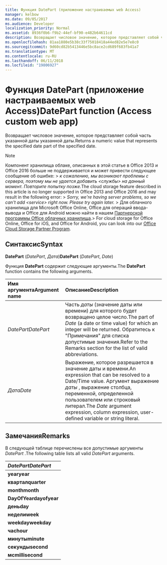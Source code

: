 ```yaml
---
title: Функция DatePart (приложение настраиваемых web Access)
manager: kelbow
ms.date: 09/05/2017
ms.audience: Developer
localization_priority: Normal
ms.assetid: 8936f0b6-f9b2-44ef-bf90-e482b64611cd
description: Возвращает числовое значение, которое представляет собой часть указанной даты указанной даты.
ms.openlocfilehash: 81aa1880e5b38c33f75018418a44ed82e5e7e8c0
ms.sourcegitcommit: 9d60cd82b5413446e5bc8ace2cd689f683fb41a7
ms.translationtype: MT
ms.contentlocale: ru-RU
ms.lasthandoff: 06/11/2018
ms.locfileid: "19806927"
---
```

# <a name="datepart-function-access-custom-web-app"></a><span data-ttu-id="e05d2-103">Функция DatePart (приложение настраиваемых web Access)</span><span class="sxs-lookup"><span data-stu-id="e05d2-103">DatePart function (Access custom web app)</span></span>

<span data-ttu-id="e05d2-104">Возвращает числовое значение, которое представляет собой часть указанной даты указанной даты.</span><span class="sxs-lookup"><span data-stu-id="e05d2-104">Returns a numeric value that represents the specified date part of the specified date.</span></span>
  
> [!NOTE]
> <span data-ttu-id="e05d2-105">Компонент хранилища облаке, описанных в этой статье в Office 2013 и Office 2016 больше не поддерживается и может привести следующее сообщение об ошибке: > *к сожалению, мы возникают проблемы с сервера, поэтому мы не удается добавить \<службы\> на данный момент. Повторите попытку позже.*</span><span class="sxs-lookup"><span data-stu-id="e05d2-105">The cloud storage feature described in this article is no longer supported in Office 2013 and Office 2016 and may result in the following error: >  *Sorry, we're having server problems, so we can't add \<service\> right now. Please try again later.*</span></span> <span data-ttu-id="e05d2-106">> Для облачного хранилища для Microsoft Office Online, Office для операций ввода-вывода и Office для Android можно найти в нашем [Партнерской программы Office облачных хранилища](https://dev.office.com/programs/officecloudstorage).</span><span class="sxs-lookup"><span data-stu-id="e05d2-106">> For cloud storage for Office Online, Office for iOS, and Office for Android, you can look into our [Office Cloud Storage Partner Program](https://dev.office.com/programs/officecloudstorage).</span></span> 
  
## <a name="syntax"></a><span data-ttu-id="e05d2-107">Синтаксис</span><span class="sxs-lookup"><span data-stu-id="e05d2-107">Syntax</span></span>

<span data-ttu-id="e05d2-108">**DatePart** (*DatePart*, *Дата*)</span><span class="sxs-lookup"><span data-stu-id="e05d2-108">**DatePart** (*DatePart*, *Date*)</span></span> 
  
<span data-ttu-id="e05d2-109">Функция **DatePart** содержит следующие аргументы.</span><span class="sxs-lookup"><span data-stu-id="e05d2-109">The **DatePart** function contains the following arguments.</span></span> 
  
|<span data-ttu-id="e05d2-110">**Имя аргумента**</span><span class="sxs-lookup"><span data-stu-id="e05d2-110">**Argument name**</span></span>|<span data-ttu-id="e05d2-111">**Описание**</span><span class="sxs-lookup"><span data-stu-id="e05d2-111">**Description**</span></span>|
|:-----|:-----|
| <span data-ttu-id="e05d2-112">*DatePart*</span><span class="sxs-lookup"><span data-stu-id="e05d2-112">*DatePart*</span></span>  <br/> |<span data-ttu-id="e05d2-113">Часть *даты* (значение даты или времени) для которого будет возвращено целое число.</span><span class="sxs-lookup"><span data-stu-id="e05d2-113">The part of  *Date*  (a date or time value) for which an integer will be returned.</span></span> <span data-ttu-id="e05d2-114">Обратитесь к "Примечания" для списка допустимые значения.</span><span class="sxs-lookup"><span data-stu-id="e05d2-114">Refer to the Remarks section for the list of valid abbreviations.</span></span>  <br/> |
| <span data-ttu-id="e05d2-115">*Дата*</span><span class="sxs-lookup"><span data-stu-id="e05d2-115">*Date*</span></span>  <br/> |<span data-ttu-id="e05d2-116">Выражение, которое разрешается в значение даты и времени.</span><span class="sxs-lookup"><span data-stu-id="e05d2-116">An expression that can be resolved to a Date/Time value.</span></span> <span data-ttu-id="e05d2-117">Аргумент выражение *даты* , выражение столбца, переменной, определенной пользователем или строковый литерал.</span><span class="sxs-lookup"><span data-stu-id="e05d2-117">The  *Date*  argument expression, column expression, user-defined variable or string literal.</span></span>  <br/> |
   
## <a name="remarks"></a><span data-ttu-id="e05d2-118">Замечания</span><span class="sxs-lookup"><span data-stu-id="e05d2-118">Remarks</span></span>

<span data-ttu-id="e05d2-119">В следующей таблице перечислены все допустимые аргументы *DatePart* .</span><span class="sxs-lookup"><span data-stu-id="e05d2-119">The following table lists all valid  *DatePart*  arguments.</span></span> 
  
|<span data-ttu-id="e05d2-120">***DatePart***</span><span class="sxs-lookup"><span data-stu-id="e05d2-120">***DatePart***</span></span>|
|:-----|
|<span data-ttu-id="e05d2-121">**year**</span><span class="sxs-lookup"><span data-stu-id="e05d2-121">**year**</span></span> <br/> |
|<span data-ttu-id="e05d2-122">**квартал**</span><span class="sxs-lookup"><span data-stu-id="e05d2-122">**quarter**</span></span> <br/> |
|<span data-ttu-id="e05d2-123">**month**</span><span class="sxs-lookup"><span data-stu-id="e05d2-123">**month**</span></span> <br/> |
|<span data-ttu-id="e05d2-124">**DayOfYear**</span><span class="sxs-lookup"><span data-stu-id="e05d2-124">**dayofyear**</span></span> <br/> |
|<span data-ttu-id="e05d2-125">**день**</span><span class="sxs-lookup"><span data-stu-id="e05d2-125">**day**</span></span> <br/> |
|<span data-ttu-id="e05d2-126">**недели**</span><span class="sxs-lookup"><span data-stu-id="e05d2-126">**week**</span></span> <br/> |
|<span data-ttu-id="e05d2-127">**weekday**</span><span class="sxs-lookup"><span data-stu-id="e05d2-127">**weekday**</span></span> <br/> |
|<span data-ttu-id="e05d2-128">**час**</span><span class="sxs-lookup"><span data-stu-id="e05d2-128">**hour**</span></span> <br/> |
|<span data-ttu-id="e05d2-129">**минуты**</span><span class="sxs-lookup"><span data-stu-id="e05d2-129">**minute**</span></span> <br/> |
|<span data-ttu-id="e05d2-130">**секунды**</span><span class="sxs-lookup"><span data-stu-id="e05d2-130">**second**</span></span> <br/> |
|<span data-ttu-id="e05d2-131">**мс**</span><span class="sxs-lookup"><span data-stu-id="e05d2-131">**millisecond**</span></span> <br/> |
   

